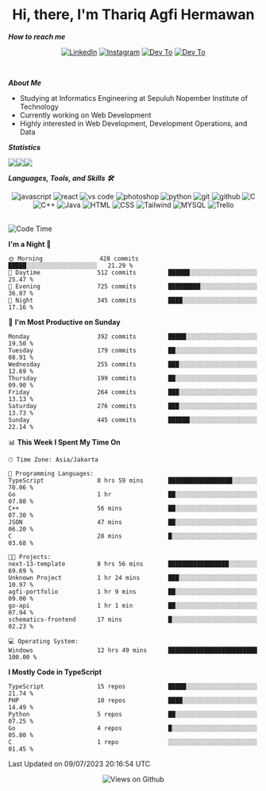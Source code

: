 <div align="center">
  <h1>Hi, there, I'm Thariq Agfi Hermawan</h1>
</div>


***How to reach me***
<p align='center'>
   <a href="https://www.linkedin.com/in/thariqagfihermawan" target="_blank"><img src="https://img.shields.io/badge/LinkedIn-0077B5?style=for-the-badge&logo=linkedin&logoColor=white" alt="LinkedIn"></a>
   <a href="https://www.instagram.com/thoriqagfi" target="_blank"><img src="https://img.shields.io/badge/Instagram-E4405F?style=for-the-badge&logo=instagram&logoColor=white" alt="Instagram"></a>
   <a href="https://medium.com/@thoriq.aghfi60" target="_blank"><img src="https://img.shields.io/badge/Medium-12100E?style=for-the-badge&logo=medium&logoColor=white" alt="Dev To"></a>
   <a href="https://linktr.ee/thoriqagfi" target="_blank"><img src="https://img.shields.io/badge/linktree-1de9b6?style=for-the-badge&logo=linktree&logoColor=white" alt="Dev To"></a>
</p>

<br>

***About Me***
- Studying at Informatics Engineering at Sepuluh Nopember Institute of Technology
- Currently working on Web Development
- Highly interested in Web Development, Development Operations, and Data

***Statistics***

<!-- [![GitHub Streak](http://github-readme-streak-stats.herokuapp.com?user=thoriqagfi&theme=dark)](https://git.io/streak-stats) -->

<div align="center">
  <div style="display: flex;">
    <img src="http://github-readme-streak-stats.herokuapp.com?user=thoriqagfi&theme=chartreuse-dark"/>
    <img src="https://github-readme-stats.vercel.app/api/top-langs/?username=thoriqagfi&layout=compact&&theme=chartreuse-dark&langs_count=8)](https://github.com/thoriqagfi"/>
    <img src="https://github-readme-stats.vercel.app/api?username=thoriqagfi&show_icons=true&theme=chartreuse-dark"/>
  </div>
</div>

<!-- [![Top Langs](https://github-readme-stats.vercel.app/api/top-langs/?username=thoriqagfi&layout=compact&&theme=chartreuse-dark&langs_count=8)](https://github.com/thoriqagfi)
< ![Agfi's GitHub stats](https://github-readme-stats.vercel.app/api?username=thoriqagfi&show_icons=true&theme=chartreuse-dark) -->

***Languages, Tools, and Skills 🛠***

  <div align="center">
    <img src="https://img.shields.io/badge/JavaScript-F7DF1E?style=for-the-badge&logo=javascript&logoColor=black" alt="javascript" />
    <img src="https://img.shields.io/badge/React-61DAFB?style=for-the-badge&logo=react&logoColor=black" alt="react" />
    <img src="https://img.shields.io/badge/vs%20code-007ACC?style=for-the-badge&logo=visual%20studio%20code&logoColor=white" alt="vs code" />
    <img src="https://img.shields.io/badge/adobe%20photoshop-31A8FF?style=for-the-badge&logo=adobe%20photoshop&logoColor=white" alt="photoshop" />
    <img src="https://img.shields.io/badge/python-3776AB?style=for-the-badge&logo=python&logoColor=white" alt="python" />
    <img src="https://img.shields.io/badge/Git-F05032?style=for-the-badge&logo=git&logoColor=white" alt="git" />
    <img src="https://img.shields.io/badge/GitHub-100000?style=for-the-badge&logo=github&logoColor=white" alt="github" />
    <img src="https://img.shields.io/badge/c-%2300599C.svg?style=for-the-badge&logo=c&logoColor=white" alt="C" />
    <img src="https://img.shields.io/badge/c++-%2300599C.svg?style=for-the-badge&logo=c%2B%2B&logoColor=white" alt="C++" />
    <img src="https://img.shields.io/badge/Java-ED8B00?style=for-the-badge&logo=java&logoColor=white" alt="Java"/>
    <img src="https://img.shields.io/badge/HTML5-E34F26?style=for-the-badge&logo=html5&logoColor=white" alt="HTML" />
    <img src="https://img.shields.io/badge/CSS-239120?&style=for-the-badge&logo=css3&logoColor=white" alt ="CSS" />
    <img src="https://img.shields.io/badge/tailwindcss-%2338B2AC.svg?style=for-the-badge&logo=tailwind-css&logoColor=white" alt="Tailwind" />
    <img src="https://img.shields.io/badge/MySQL-00000F?style=for-the-badge&logo=mysql&logoColor=white" alt="MYSQL" />
    <img src="https://img.shields.io/badge/Trello-%23026AA7.svg?style=for-the-badge&logo=Trello&logoColor=white" alt="Trello" />
  </div><br>

<!--START_SECTION:waka-->
![Code Time](http://img.shields.io/badge/Code%20Time-543%20hrs%2055%20mins-blue)

**I'm a Night 🦉** 

```text
🌞 Morning                428 commits         █████░░░░░░░░░░░░░░░░░░░░   21.29 % 
🌆 Daytime                512 commits         ██████░░░░░░░░░░░░░░░░░░░   25.47 % 
🌃 Evening                725 commits         █████████░░░░░░░░░░░░░░░░   36.07 % 
🌙 Night                  345 commits         ████░░░░░░░░░░░░░░░░░░░░░   17.16 % 
```
📅 **I'm Most Productive on Sunday** 

```text
Monday                   392 commits         █████░░░░░░░░░░░░░░░░░░░░   19.50 % 
Tuesday                  179 commits         ██░░░░░░░░░░░░░░░░░░░░░░░   08.91 % 
Wednesday                255 commits         ███░░░░░░░░░░░░░░░░░░░░░░   12.69 % 
Thursday                 199 commits         ██░░░░░░░░░░░░░░░░░░░░░░░   09.90 % 
Friday                   264 commits         ███░░░░░░░░░░░░░░░░░░░░░░   13.13 % 
Saturday                 276 commits         ███░░░░░░░░░░░░░░░░░░░░░░   13.73 % 
Sunday                   445 commits         ██████░░░░░░░░░░░░░░░░░░░   22.14 % 
```


📊 **This Week I Spent My Time On** 

```text
🕑︎ Time Zone: Asia/Jakarta

💬 Programming Languages: 
TypeScript               8 hrs 59 mins       ██████████████████░░░░░░░   70.06 % 
Go                       1 hr                ██░░░░░░░░░░░░░░░░░░░░░░░   07.88 % 
C++                      56 mins             ██░░░░░░░░░░░░░░░░░░░░░░░   07.30 % 
JSON                     47 mins             ██░░░░░░░░░░░░░░░░░░░░░░░   06.20 % 
C                        28 mins             █░░░░░░░░░░░░░░░░░░░░░░░░   03.68 % 

🐱‍💻 Projects: 
next-13-template         8 hrs 56 mins       █████████████████░░░░░░░░   69.69 % 
Unknown Project          1 hr 24 mins        ███░░░░░░░░░░░░░░░░░░░░░░   10.97 % 
agfi-portfolio           1 hr 9 mins         ██░░░░░░░░░░░░░░░░░░░░░░░   09.00 % 
go-api                   1 hr 1 min          ██░░░░░░░░░░░░░░░░░░░░░░░   07.94 % 
schematics-frontend      17 mins             █░░░░░░░░░░░░░░░░░░░░░░░░   02.23 % 

💻 Operating System: 
Windows                  12 hrs 49 mins      █████████████████████████   100.00 % 
```

**I Mostly Code in TypeScript** 

```text
TypeScript               15 repos            █████░░░░░░░░░░░░░░░░░░░░   21.74 % 
PHP                      10 repos            ████░░░░░░░░░░░░░░░░░░░░░   14.49 % 
Python                   5 repos             ██░░░░░░░░░░░░░░░░░░░░░░░   07.25 % 
Go                       4 repos             █░░░░░░░░░░░░░░░░░░░░░░░░   05.80 % 
C                        1 repo              ░░░░░░░░░░░░░░░░░░░░░░░░░   01.45 % 
```




 Last Updated on 09/07/2023 20:16:54 UTC
<!--END_SECTION:waka-->

<div align="center">
<img src="https://komarev.com/ghpvc/?username=thoriqagfi&color=blue" alt="Views on Github" />
</div>